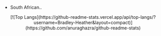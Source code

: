 - South African..

<!---
Bradley-Heather/Bradley-Heather is a ✨ special ✨ repository because its `README.md` (this file) appears on your GitHub profile.
You can click the Preview link to take a look at your changes.
--->

<p align='center'>
[![Top Langs](https://github-readme-stats.vercel.app/api/top-langs/?username=Bradley-Heather&layout=compact)](https://github.com/anuraghazra/github-readme-stats)
</p>

